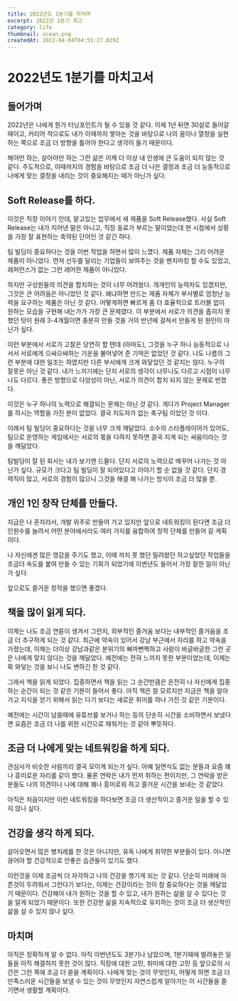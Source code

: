 ```yaml
---
title: 2022년도 1분기를 마치며
excerpt: 2022년 1분기 회고
category: life
thumbnail: ocean.png
createdAt: 2022-04-04T04:55:27.029Z
---
```

# 2022년도 1분기를 마치고서

## 들어가며
2022년은 나에게 뭔가 터닝포인트가 될 수 있을 것 같다.
이제 1년 뒤면 30살로 들어갈 때이고, 커리어 적으로도 내가 이때까지 쌓아논 것을 바탕으로 나의 꿈이나 열정을 실현하는 쪽으로 조금 더 방향을 틀어야 한다고 생각이 들기 때문이다.

해야만 하는, 살아야만 하는 그런 삶은 이제 더 이상 내 인생에 큰 도움이 되지 않는 것 같다.
주도적으로, 이때까지의 경험을 바탕으로 조금 더 나은 결정과 조금 더 능동적으로 나에게 맞는 결정을 내리는 것이 중요해지는 때가 아닌가 싶다.

## Soft Release를 하다.

이것은 직장 이야기 인데, 맡고있는 업무에서 새 제품을 Soft Release했다.
사실 Soft Release는 내가 지어낸 말은 아니고, 직장 동료가 부르는 말이었는데 현 시점에서 상황을 가장 잘 표현하는 축약된 단어인 것 같긴 하다.

팀 빌딩이 중요하다는 것을 이번 작업을 하면서 많이 느꼈다.
제품 자체는 그리 어려운 제품이 아니었다. 먼저 선두를 달리는 기업들이 보여주는 것을 벤치마킹 할 수도 있었고, 레퍼런스가 없는 그런 레어한 제품이 아니었다.

하지만 구성원들의 의견을 합치하는 것이 너무 어려웠다.
개개인의 능력차도 있겠지만, 그것은 큰 어려움은 아니었던 것 같다.
왜냐하면 만드는 제품 자체가 부서별로 엄청난 능력을 요구하는 제품은 아닌 것 같다.
어떻게하면 빠르게 좀 더 효율적으로 트러블 없이 원하는 모습을 구현해 내는가가 가장 큰 문제였다.
이 부분에서 서로가 의견을 좁히지 못했던 탓이 원래 3-4개월이면 충분히 만들 것을 거의 반년에 걸쳐서 만들게 된 원인이 아닌가 싶다.

이런 부분에서 서로가 고찰은 당연히 할 텐데 (아마도), 그것을 누구 하나 능동적으로 나서서 서로에게 으쌰으쌰하는 기운을 불어넣어 준 기억은 없었던 것 같다.
나도 나름의 그런 부분에 대한 일조는 하였지만 다른 부서에게 크게 와닿았던 것 같지는 않다.
누구의 잘못은 아닌 것 같다. 내가 느끼기에는 단지 서로의 생각이 너무나도 다르고 시점이 너무나도 다르다. 좋은 방향으로 다양성이 아닌, 서로가 의견이 합치 되지 않는 문제로 번졌다.

이것은 누구 하나의 노력으로 해결되는 문제는 아닌 것 같다.
게다가 Project Manager를 하시는 역할을 가진 분이 없었다.
결국 지도자가 없는 축구팀 이었던 것 이다.

이래서 팀 빌딩이 중요하다는 것을 너무 크게 깨달았다.
소수의 스타플레이어가 있어도, 팀으로 운영하는 게임에서는 서로의 몫을 다하지 못하면 결국 지게 되는 싸움이라는 것을 깨달았다.

팀빌딩이 잘 된 회사는 내가 보기엔 드물다. 단지 서로의 노력으로 메꾸어 나가는 것 아닌가 싶다.
규모가 크다고 팀 빌딩이 잘 되어있다고 이야기 할 순 없을 것 같다.
단지 경력직이 많고, 서로의 경험이 많으니 그것을 해결 해 나가는 방식이 조금 더 많을 뿐.

## 개인 1인 창작 단체를 만들다.

지금은 나 혼자라서, 개발 위주로 만들어 가고 있지만 앞으로 네트워킹이 된다면 조금 더 인원수를 늘려서 어떤 분야에서라도 여러 가지를 융합하여 창작 단체를 만들어 갈 계획이다.

나 자신에겐 많은 영감을 주기도 했고, 이때 까지 못 했던 밀려왔던 하고싶었던 작업들을 조금더 속도를 붙여 만들 수 있는 기회가 되었기에 이번년도 들어서 가장 잘한 일이 아닌가 싶다.

앞으로도 즐거운 창작을 했으면 좋겠다.

## 책을 많이 읽게 되다.

이제는 나도 조금 연륜이 생겨서 그런지, 외부적인 즐거움 보다는 내부적인 즐거움을 조금 더 추구하게 되는 것 같다.
최근에 약속이 있어서 강남 부근에서 자리를 하고 약속을 가졌는데, 이제는 더이상 강남과같은 분위기의 삐까뻔쩍하고 사람이 바글바글한 그런 곳은 나에게 맞지 않다는 것을 깨달았다.
예전에는 전혀 느끼지 못한 부분이었는데, 이제는 확 와닿는 것을 보니 나도 변하긴 한 것 같다.

그래서 책을 읽게 되었다. 집중하면서 책을 읽는 그 순간만큼은 온전히 나 자신에게 집중하는 순간이 되는 것 같은 기분이 들어서 좋다. 아직 책은 잘 모르지만 지금은 책을 알아가고 지식을 얻기 위해서 읽는 다기 보다는 새로운 취미를 하나 가진 것 같은 기분이다.

예전에는 시간이 남을때에 유튜브를 보거나 하는 등의 단순히 시간을 소비하면서 보냈다면 요즘은 조금 더 나를 위한 시간으로 채워가는 것 같아 뿌듯하다.

## 조금 더 나에게 맞는 네트워킹을 하게 되다.

관심사가 비슷한 사람끼리 결국 모이게 되는가 싶다.
아예 일면식도 없는 분들과 요즘 꽤나 흥미로운 자리를 같이 했다.
물론 연락은 내가 먼저 취하는 편이지만, 그 연락을 받은 분들도 나의 의견이나 나에 대해 꽤나 흥미로워 하고 즐거운 시간을 보내는 것 같았다.

아직은 처음이지만 이런 네트워킹을 하다보면 조금 더 생산적이고 즐거운 일을 할 수 있지 않나 싶다.

## 건강을 생각 하게 되다.

살아오면서 많은 병치레를 한 것은 아니지만, 유독 나에게 취약한 부분들이 있다.
아니면 끊어야 할 건강적으로 안좋은 습관들이 있기도 했다.

이런것을 이제 조금씩 더 자각하고 나의 건강을 챙기게 되는 것 같다.
단순히 미래에 아픈것이 두려워서 그런다기 보다는, 이제는 건강이라는 것이 참 중요하다는 것을 깨달았기 때문이다.
건강해야 내가 원하는 것을 할 수 있고, 내가 원하는 삶을 살 수 있다는 것을 알게 되었기 때문이다.
또한 건강한 삶을 지속적으로 유지하는 것이 조금 더 생산적인 삶을 살 수 있지 않나 싶다.


## 마치며

아직은 정확하게 알 수 없다. 아직 이번년도도 3분기나 남았으며, 1분기때에 벌려놓은 일들을 아직 해결하지 못한 것이 많다.
직장에 대한 고민, 취미에 대한 고민 등 앞으로의 시간은 그런 쪽에 조금 더 쏟을 계획이다.
나에게 맞는 것이 무엇인지, 어떻게 하면 조금 더 만족스러운 시간들을 보낼 수 있는 것이 무엇인지 자연스럽게 알아가는 이 시간들을 즐기면서 생활할 계획이다.











